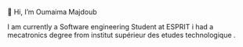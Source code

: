 👋 Hi, I’m Oumaima Majdoub





I am currently a Software engineering Student at ESPRIT i had a mecatronics degree from institut supérieur des etudes technologique .

<!---
oumaimamajdoub/oumaimamajdoub is a ✨ special ✨ repository because its `README.md` (this file) appears on your GitHub profile.
You can click the Preview link to take a look at your changes.
--->
